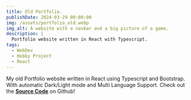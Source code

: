 ```yaml
---
title: Old Portfolio.
publishDate: 2024-03-29 00:00:00
img: /assets/portfolio_old.webp
img_alt: A website with a navbar and a big picture of a game.
description: |
  Portfolio website written in React with Typescript.
tags:
  - WebDev
  - Hobby Project
  - React
---
```


My old Portfolio website written in React using Typescript and Bootstrap. With automatic Dark/Light mode and Multi Language Support.
Check out the <b><a href="https://github.com/JaN0h4ck/portfolio/tree/react-old">Source Code</a></b> on Github!
